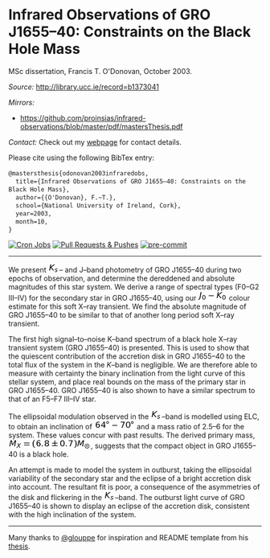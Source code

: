 # Infrared Observations of GRO J1655–40: Constraints on the Black Hole Mass

MSc dissertation, Francis T. O'Donovan, October 2003.

_Source:_ <http://library.ucc.ie/record=b1373041>

_Mirrors:_

- https://github.com/proinsias/infrared-observations/blob/master/pdf/mastersThesis.pdf

_Contact:_ Check out my [webpage](https://proinsias.github.io/about/) for contact details.

Please cite using the following BibTex entry:

```
@mastersthesis{odonovan2003infraredobs,
  title={Infrared Observations of GRO J1655–40: Constraints on the Black Hole Mass},
  author={{O'Donovan}, F.~T.},
  school={National University of Ireland, Cork},
  year=2003,
  month=10,
}
```

[![Cron Jobs](https://github.com/proinsias/infrared-observations/workflows/Cron%20Jobs/badge.svg)](https://github.com/proinsias/infrared-observations/actions/workflows/cronjobs.yml)
[![Pull Requests & Pushes](https://github.com/proinsias/infrared-observations/workflows/Pull%20Requests%20%26%20Pushes/badge.svg)](https://github.com/proinsias/infrared-observations/actions/workflows/pull-requests-and-pushes.yml)
[![pre-commit](https://img.shields.io/badge/pre--commit-enabled-brightgreen?logo=pre-commit&logoColor=white)](https://github.com/pre-commit/pre-commit)

______________________________________________________________________

We present ![k_s](images/k_s.png)– and J–band photometry
of GRO J1655–40 during two epochs of observation, and determine the
dereddened and absolute magnitudes of this star system. We derive a
range of spectral types (F0–G2 III–IV) for the secondary star in GRO
J1655–40, using our ![j_0-k_0](images/j_0-k_0.png) colour estimate
for this soft X–ray transient. We find the absolute magnitude of GRO
J1655–40 to be similar to that of another long period soft X–ray
transient.

The first high signal–to–noise K–band spectrum of a black hole X–ray
transient system (GRO J1655–40) is presented. This is used to show
that the quiescent contribution of the accretion disk in GRO J1655–40
to the total flux of the system in the *K*–band is negligible. We are
therefore able to measure with certainty the binary inclination from
the light curve of this stellar system, and place real bounds on the
mass of the primary star in GRO J1655–40. GRO J1655–40 is also shown
to have a similar spectrum to that of an F5–F7 III–IV star.

The ellipsoidal modulation observed in the ![k_s](images/k_s.png)–band
is modelled using ELC, to obtain an inclination of
![64_deg-70_deg](images/64_deg-70_deg.png) and a mass ratio of 2.5–6
for the system. These values concur with past results. The derived
primary mass, ![m_x](images/m_x.png), suggests that the
compact object in GRO J1655–40 is a black hole.

An attempt is made to model the system in outburst, taking the
ellipsoidal variability of the secondary star and the eclipse of a
bright accretion disk into account. The resultant fit is poor, a
consequence of the asymmetries of the disk and flickering in the
![k_s](images/k_s.png)–band. The outburst light curve of GRO J1655–40
is shown to display an eclipse of the accretion disk,
consistent with the high inclination of the system.

______________________________________________________________________

Many thanks to [@glouppe](https://twitter.com/glouppe/) for
inspiration and README template from his
[thesis](https://github.com/glouppe/phd-thesis).
